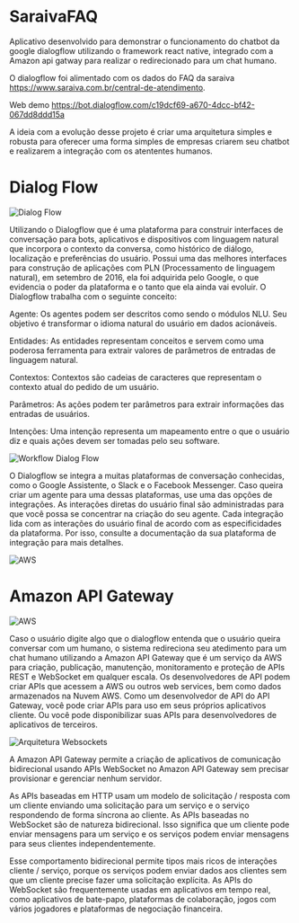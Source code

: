 # SaraivaFAQ
Aplicativo desenvolvido para demonstrar o funcionamento do chatbot da google dialogflow utilizando o framework react native, integrado com a Amazon api gatway para realizar o redirecionado para um chat humano.

O dialogflow foi alimentado com os dados do FAQ da saraiva https://www.saraiva.com.br/central-de-atendimento.

Web demo https://bot.dialogflow.com/c19dcf69-a670-4dcc-bf42-067dd8ddd15a

A ideia com a evolução desse projeto é criar uma arquitetura simples e robusta para oferecer uma forma simples de empresas criarem seu chatbot e realizarem a integração com os atententes humanos.



# Dialog Flow
![Dialog Flow](https://www.intensivacursos.com.br/wp-content/uploads/Dialogflow-Avan%C3%A7ado-Domine-a-Plataforma-por-Completo.png)

Utilizando o Dialogflow que é uma plataforma para construir interfaces de conversação para bots, aplicativos e dispositivos com linguagem natural que incorpora o contexto da conversa, como histórico de diálogo, localização e preferências do usuário. Possui uma das melhores interfaces para construção de aplicações com PLN (Processamento de linguagem natural), em setembro de 2016, ela foi adquirida pelo Google, o que evidencia o poder da plataforma e o tanto que ela ainda vai evoluir.
O Dialogflow trabalha com o seguinte conceito:

Agente: Os agentes podem ser descritos como sendo o módulos NLU. Seu objetivo é transformar o idioma natural do usuário em dados acionáveis.

Entidades: As entidades representam conceitos e servem como uma poderosa ferramenta para extrair valores de parâmetros de entradas de linguagem natural.

Contextos: Contextos são cadeias de caracteres que representam o contexto atual do pedido de um usuário.

Parâmetros: As ações podem ter parâmetros para extrair informações das entradas de usuários.

Intenções: Uma intenção representa um mapeamento entre o que o usuário diz e quais ações devem ser tomadas pelo seu software.

![Workflow Dialog Flow](https://cloud.google.com/dialogflow/docs/images/api-flow.svg?hl=pt-br)

O Dialogflow se integra a muitas plataformas de conversação conhecidas, como o Google Assistente, o Slack e o Facebook Messenger. Caso queira criar um agente para uma dessas plataformas, use uma das opções de integrações. As interações diretas do usuário final são administradas para que você possa se concentrar na criação do seu agente. Cada integração lida com as interações do usuário final de acordo com as especificidades da plataforma. Por isso, consulte a documentação da sua plataforma de integração para mais detalhes.

![AWS](https://miro.medium.com/max/773/1*XsAp27pU4o4j8S9ybZKISg.png)

# Amazon API Gateway
![AWS](https://d1.awsstatic.com/Test%20Images/test-images/aws_logo.1279633de30de16a6ba56242ee86c8c79254b91c.png)

Caso o usuário digite algo que o dialogflow entenda que o usuário queira conversar com um humano, o sistema redireciona seu atedimento para um chat humano utilizando a Amazon API Gateway que é um serviço da AWS para criação, publicação, manutenção, monitoramento e proteção de APIs REST e WebSocket em qualquer escala. Os desenvolvedores de API podem criar APIs que acessem a AWS ou outros web services, bem como dados armazenados na Nuvem AWS. Como um desenvolvedor de API do API Gateway, você pode criar APIs para uso em seus próprios aplicativos cliente. Ou você pode disponibilizar suas APIs para desenvolvedores de aplicativos de terceiros.

![Arquitetura Websockets](https://d2908q01vomqb2.cloudfront.net/1b6453892473a467d07372d45eb05abc2031647a/2018/12/18/websockets-arch.png)

A Amazon API Gateway permite a criação de aplicativos de comunicação bidirecional usando APIs WebSocket no Amazon API Gateway sem precisar provisionar e gerenciar nenhum servidor.

As APIs baseadas em HTTP usam um modelo de solicitação / resposta com um cliente enviando uma solicitação para um serviço e o serviço respondendo de forma síncrona ao cliente. As APIs baseadas no WebSocket são de natureza bidirecional. Isso significa que um cliente pode enviar mensagens para um serviço e os serviços podem enviar mensagens para seus clientes independentemente.

Esse comportamento bidirecional permite tipos mais ricos de interações cliente / serviço, porque os serviços podem enviar dados aos clientes sem que um cliente precise fazer uma solicitação explícita. As APIs do WebSocket são frequentemente usadas em aplicativos em tempo real, como aplicativos de bate-papo, plataformas de colaboração, jogos com vários jogadores e plataformas de negociação financeira.




